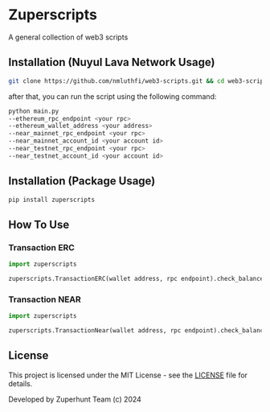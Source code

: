# Zuperscripts

A general collection of web3 scripts

## Installation (Nuyul Lava Network Usage)

```bash
git clone https://github.com/nmluthfi/web3-scripts.git && cd web3-scripts/zuperscripts
````

after that, you can run the script using the following command:

```bash
python main.py 
--ethereum_rpc_endpoint <your rpc> 
--ethereum_wallet_address <your address> 
--near_mainnet_rpc_endpoint <your rpc> 
--near_mainnet_account_id <your account id> 
--near_testnet_rpc_endpoint <your rpc> 
--near_testnet_account_id <your account id>
```

## Installation (Package Usage)

```bash
pip install zuperscripts
```

## How To Use

### Transaction ERC
```python
import zuperscripts

zuperscripts.TransactionERC(wallet address, rpc endpoint).check_balance()
```
### Transaction NEAR
```python
import zuperscripts

zuperscripts.TransactionNear(wallet address, rpc endpoint).check_balance()
```

## License
This project is licensed under the MIT License - see the [LICENSE](LICENSE) file for details.

Developed by Zuperhunt Team (c) 2024